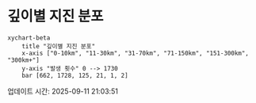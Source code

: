 # 깊이별 지진 분포

```mermaid
xychart-beta
    title "깊이별 지진 분포"
    x-axis ["0-10km", "11-30km", "31-70km", "71-150km", "151-300km", "300km+"]
    y-axis "발생 횟수" 0 --> 1730
    bar [662, 1728, 125, 21, 1, 2]
```

업데이트 시간: 2025-09-11 21:03:51

